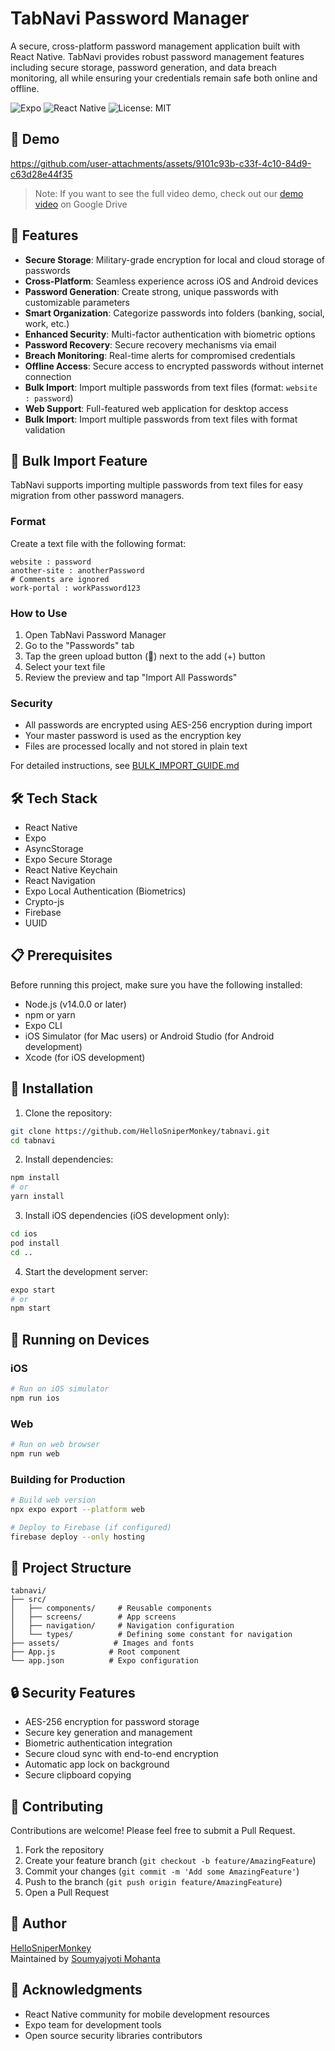 # TabNavi Password Manager
A secure, cross-platform password management application built with React Native. TabNavi provides robust password management features including secure storage, password generation, and data breach monitoring, all while ensuring your credentials remain safe both online and offline.

![Expo](https://img.shields.io/badge/Expo-47.0.0-blue)
![React Native](https://img.shields.io/badge/React%20Native-0.72.0-blue)
![License: MIT](https://img.shields.io/badge/License-MIT-yellow.svg)

## 📱 Demo


https://github.com/user-attachments/assets/9101c93b-c33f-4c10-84d9-c63d28e44f35



> Note: If you want to see the full video demo, check out our [demo video](./video.mov) on Google Drive

## 🚀 Features
- **Secure Storage**: Military-grade encryption for local and cloud storage of passwords
- **Cross-Platform**: Seamless experience across iOS and Android devices
- **Password Generation**: Create strong, unique passwords with customizable parameters
- **Smart Organization**: Categorize passwords into folders (banking, social, work, etc.)
- **Enhanced Security**: Multi-factor authentication with biometric options
- **Password Recovery**: Secure recovery mechanisms via email 
- **Breach Monitoring**: Real-time alerts for compromised credentials
- **Offline Access**: Secure access to encrypted passwords without internet connection
- **Bulk Import**: Import multiple passwords from text files (format: `website : password`)
- **Web Support**: Full-featured web application for desktop access
- **Bulk Import**: Import multiple passwords from text files with format validation

## 📁 Bulk Import Feature

TabNavi supports importing multiple passwords from text files for easy migration from other password managers.

### Format
Create a text file with the following format:
```
website : password
another-site : anotherPassword
# Comments are ignored
work-portal : workPassword123
```

### How to Use
1. Open TabNavi Password Manager
2. Go to the "Passwords" tab
3. Tap the green upload button (📁) next to the add (+) button
4. Select your text file
5. Review the preview and tap "Import All Passwords"

### Security
- All passwords are encrypted using AES-256 encryption during import
- Your master password is used as the encryption key
- Files are processed locally and not stored in plain text

For detailed instructions, see [BULK_IMPORT_GUIDE.md](./BULK_IMPORT_GUIDE.md)

## 🛠 Tech Stack
- React Native
- Expo
- AsyncStorage
- Expo Secure Storage
- React Native Keychain
- React Navigation
- Expo Local Authentication (Biometrics)
- Crypto-js
- Firebase
- UUID

## 📋 Prerequisites
Before running this project, make sure you have the following installed:
- Node.js (v14.0.0 or later)
- npm or yarn
- Expo CLI
- iOS Simulator (for Mac users) or Android Studio (for Android development)
- Xcode (for iOS development)

## 🔧 Installation
1. Clone the repository:
```bash
git clone https://github.com/HelloSniperMonkey/tabnavi.git
cd tabnavi
```

2. Install dependencies:
```bash
npm install
# or
yarn install
```

3. Install iOS dependencies (iOS development only):
```bash
cd ios
pod install
cd ..
```

4. Start the development server:
```bash
expo start
# or
npm start
```

## 📱 Running on Devices
### iOS
```bash
# Run on iOS simulator
npm run ios
```

### Web
```bash
# Run on web browser
npm run web
```

### Building for Production
```bash
# Build web version
npx expo export --platform web

# Deploy to Firebase (if configured)
firebase deploy --only hosting
```

## 📁 Project Structure
```
tabnavi/
├── src/
│   ├── components/     # Reusable components
│   ├── screens/        # App screens
│   ├── navigation/     # Navigation configuration
│   └── types/          # Defining some constant for navigation
├── assets/            # Images and fonts
├── App.js            # Root component
└── app.json          # Expo configuration
```

## 🔒 Security Features
- AES-256 encryption for password storage
- Secure key generation and management
- Biometric authentication integration
- Secure cloud sync with end-to-end encryption
- Automatic app lock on background
- Secure clipboard copying

## 🤝 Contributing
Contributions are welcome! Please feel free to submit a Pull Request.

1. Fork the repository
2. Create your feature branch (`git checkout -b feature/AmazingFeature`)
3. Commit your changes (`git commit -m 'Add some AmazingFeature'`)
4. Push to the branch (`git push origin feature/AmazingFeature`)
5. Open a Pull Request

## 👤 Author
[HelloSniperMonkey](https://github.com/HelloSniperMonkey)  
Maintained by [Soumyajyoti Mohanta](mailto:soumyajyotimohanta@gmail.com)

## 🙏 Acknowledgments
- React Native community for mobile development resources
- Expo team for development tools
- Open source security libraries contributors

